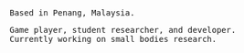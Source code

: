 <!-- markwindsorr/README.md -->

<samp>
  
Based in Penang, Malaysia. 

Game player, student researcher, and developer.  
Currently working on small bodies research.

</samp>
